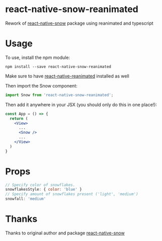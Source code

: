 # react-native-snow-reanimated
Rework of [react-native-snow](https://github.com/ryanoboril/react-native-snow) package using reanimated and typescript

# Usage
To use, install the npm module:
```
npm install --save react-native-snow-reanimated
```

Make sure to have [react-native-reanimated](https://docs.swmansion.com/react-native-reanimated/docs/fundamentals/installation/) installed as well

Then import the Snow component:
```ts
import Snow from 'react-native-snow-reanimated';
```

Then add it anywhere in your JSX (you should only do this in one place!):
```jsx
const App = () => {
  return (
    <View>
      ...
      <Snow />
      ...
    </View>
  )
}
```

# Props
```js
// Specify color of snowflakes.
snowflakesStyle: { color: 'blue' }
// Specify amount of snowflakes present ('light', 'medium')
snowfall: 'medium'
```

# Thanks

Thanks to original author and package [react-native-snow](https://github.com/ryanoboril/react-native-snow)